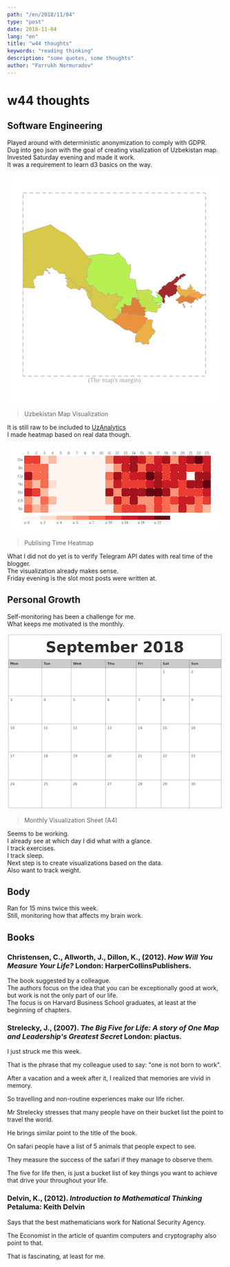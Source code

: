 ```yaml
---
path: "/en/2018/11/04"
type: "post"
date: 2018-11-04
lang: "en"
title: "w44 thoughts"
keywords: "reading thinking"
description: "some quotes, some thoughts"
author: "Farrukh Normuradov"
---
```


# w44 thoughts
## Software Engineering

Played around with deterministic anonymization to comply with GDPR.  
Dug into geo json with the goal of creating visalization of Uzbekistan map.  
Invested Saturday evening and made it work.  
It was a requirement to learn d3 basics on the way.

![Uzbekistan Map Visualization](../images/2018-11-04-uzb-vis.png)
> Uzbekistan Map Visualization

It is still raw to be included to [UzAnalytics](https://www.uzbekistananalytics.com)    
I made heatmap based on real data though.
   
![Publising Time Heatmap](../images/2018-11-04-publ-heatmap.png)
> Publising Time Heatmap  

What I did not do yet is to verify Telegram API dates with real time of the blogger.  
The visualization already makes sense.  
Friday evening is the slot most posts were written at.

## Personal Growth

Self-monitoring has been a challenge for me.  
What keeps me motivated is the monthly.

![Monthly Visualization Sheet](../images/september.png)
> Monthly Visualization Sheet (A4)  

Seems to be working.  
I already see at which day I did what with a glance.  
I track exercises.  
I track sleep.  
Next step is to create visualizations based on the data.  
Also want to track weight.

## Body

Ran for 15 mins twice this week.  
Still, monitoring how that affects my brain work.

## Books

### Christensen, C., Allworth, J., Dillon, K., (2012). _How Will You Measure Your Life?_ London: HarperCollinsPublishers.

The book suggested by a colleague.  
The authors focus on the idea that you can be exceptionally good at work, but work is not the only part of our life.  
The focus is on Harvard Business School graduates, at least at the beginning of chapters.

### Strelecky, J., (2007). _The Big Five for Life: A story of One Map and Leadership's Greatest Secret_ London: piactus.

I just struck me this week.

That is the phrase that my colleague used to say: "one is not born to work".

After a vacation and a week after it, I realized that memories are vivid in memory.  

So travelling and non-routine experiences make our life richer. 

Mr Strelecky stresses that many people have on their bucket list the point to travel the world.  

He brings similar point to the title of the book. 

On safari people have a list of 5 animals that people expect to see.  

They measure the success of the safari if they manage to observe them. 
 
The five for life then, is just a bucket list of key things you want to achieve that drive your throughout your life.  

### Delvin, K., (2012). _Introduction to Mathematical Thinking_ Petaluma: Keith Delvin

Says that the best mathematicians work for National Security Agency. 

The Economist in the article of quantim computers and cryptography also point to that.

That is fascinating, at least for me.